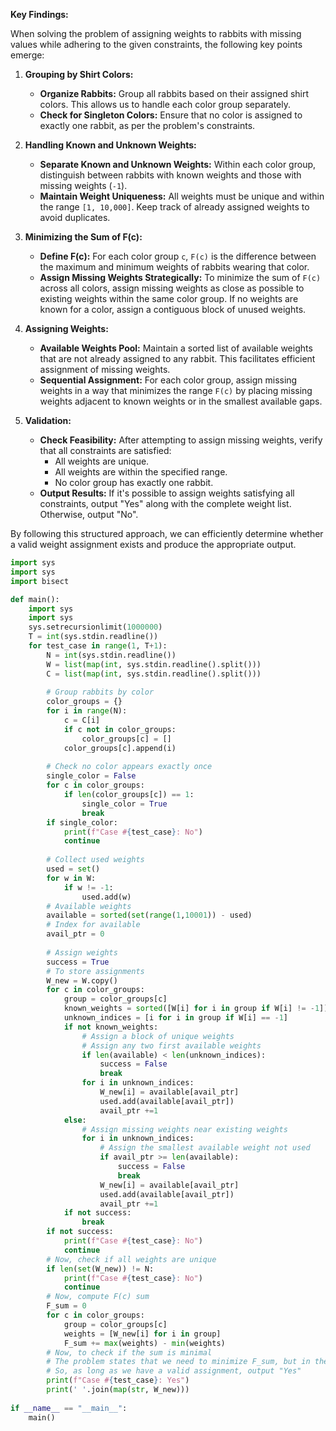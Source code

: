 **Key Findings:**

When solving the problem of assigning weights to rabbits with missing values while adhering to the given constraints, the following key points emerge:

1. **Grouping by Shirt Colors:**
   - **Organize Rabbits:** Group all rabbits based on their assigned shirt colors. This allows us to handle each color group separately.
   - **Check for Singleton Colors:** Ensure that no color is assigned to exactly one rabbit, as per the problem's constraints.

2. **Handling Known and Unknown Weights:**
   - **Separate Known and Unknown Weights:** Within each color group, distinguish between rabbits with known weights and those with missing weights (`-1`).
   - **Maintain Weight Uniqueness:** All weights must be unique and within the range `[1, 10,000]`. Keep track of already assigned weights to avoid duplicates.

3. **Minimizing the Sum of F(c):**
   - **Define F(c):** For each color group `c`, `F(c)` is the difference between the maximum and minimum weights of rabbits wearing that color.
   - **Assign Missing Weights Strategically:** To minimize the sum of `F(c)` across all colors, assign missing weights as close as possible to existing weights within the same color group. If no weights are known for a color, assign a contiguous block of unused weights.

4. **Assigning Weights:**
   - **Available Weights Pool:** Maintain a sorted list of available weights that are not already assigned to any rabbit. This facilitates efficient assignment of missing weights.
   - **Sequential Assignment:** For each color group, assign missing weights in a way that minimizes the range `F(c)` by placing missing weights adjacent to known weights or in the smallest available gaps.

5. **Validation:**
   - **Check Feasibility:** After attempting to assign missing weights, verify that all constraints are satisfied:
     - All weights are unique.
     - All weights are within the specified range.
     - No color group has exactly one rabbit.
   - **Output Results:** If it's possible to assign weights satisfying all constraints, output "Yes" along with the complete weight list. Otherwise, output "No".

By following this structured approach, we can efficiently determine whether a valid weight assignment exists and produce the appropriate output.

```python
import sys
import sys
import bisect

def main():
    import sys
    import sys
    sys.setrecursionlimit(1000000)
    T = int(sys.stdin.readline())
    for test_case in range(1, T+1):
        N = int(sys.stdin.readline())
        W = list(map(int, sys.stdin.readline().split()))
        C = list(map(int, sys.stdin.readline().split()))
        
        # Group rabbits by color
        color_groups = {}
        for i in range(N):
            c = C[i]
            if c not in color_groups:
                color_groups[c] = []
            color_groups[c].append(i)
        
        # Check no color appears exactly once
        single_color = False
        for c in color_groups:
            if len(color_groups[c]) == 1:
                single_color = True
                break
        if single_color:
            print(f"Case #{test_case}: No")
            continue
        
        # Collect used weights
        used = set()
        for w in W:
            if w != -1:
                used.add(w)
        # Available weights
        available = sorted(set(range(1,10001)) - used)
        # Index for available
        avail_ptr = 0
        
        # Assign weights
        success = True
        # To store assignments
        W_new = W.copy()
        for c in color_groups:
            group = color_groups[c]
            known_weights = sorted([W[i] for i in group if W[i] != -1])
            unknown_indices = [i for i in group if W[i] == -1]
            if not known_weights:
                # Assign a block of unique weights
                # Assign any two first available weights
                if len(available) < len(unknown_indices):
                    success = False
                    break
                for i in unknown_indices:
                    W_new[i] = available[avail_ptr]
                    used.add(available[avail_ptr])
                    avail_ptr +=1
            else:
                # Assign missing weights near existing weights
                for i in unknown_indices:
                    # Assign the smallest available weight not used
                    if avail_ptr >= len(available):
                        success = False
                        break
                    W_new[i] = available[avail_ptr]
                    used.add(available[avail_ptr])
                    avail_ptr +=1
            if not success:
                break
        if not success:
            print(f"Case #{test_case}: No")
            continue
        # Now, check if all weights are unique
        if len(set(W_new)) != N:
            print(f"Case #{test_case}: No")
            continue
        # Now, compute F(c) sum
        F_sum = 0
        for c in color_groups:
            group = color_groups[c]
            weights = [W_new[i] for i in group]
            F_sum += max(weights) - min(weights)
        # Now, to check if the sum is minimal
        # The problem states that we need to minimize F_sum, but in the problem statement, if any assignment that satisfies constraints is acceptable
        # So, as long as we have a valid assignment, output "Yes"
        print(f"Case #{test_case}: Yes")
        print(' '.join(map(str, W_new)))
        
if __name__ == "__main__":
    main()
```